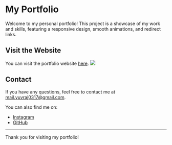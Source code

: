 # My Portfolio

Welcome to my personal portfolio! This project is a showcase of my work and skills, featuring a responsive design, smooth animations, and redirect links.

## Visit the Website

You can visit the portfolio website [here](https://portfolioyuv.netlify.app/).
<img src="/Yuvraj_Portfolio.jpg">

## Contact

If you have any questions, feel free to contact me at [mail.yuvraj0317@gmail.com](mailto:mail.yuvraj0317@gmail.com).

You can also find me on:

- [Instagram](https://instagram.com/artistyuvraj_)
- [GitHub](https://github.com/yuvraj1703)

---

Thank you for visiting my portfolio!
